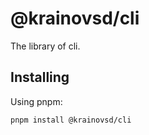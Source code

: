 # @krainovsd/cli

The library of cli.

## Installing

Using pnpm:
```
pnpm install @krainovsd/cli
```

